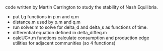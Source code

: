 code written by Martin Carrington to study the stability of Nash Equilibria.

- put f,g functions in p.m and q.m 
- distance.m used by p.m and q.m 
- run solver.m to solve for delta_d and delta_s as functions of time. 
- differential equation defined in delta_diffeq.m
- calcUC\*.m functions calculate consumption and production edge utilities for adjacent communities (so 4 functions) 